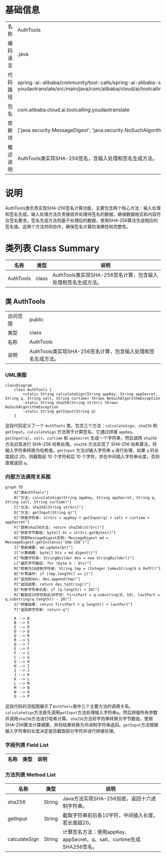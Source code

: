 # 基础信息

|      |      |
|------|------|
| 名称 | AuthTools |
| 编码语言 | .java |
| 代码路径 | spring-ai-alibaba/community/tool-calls/spring-ai-alibaba-starter-tool-calling-youdaotranslate/src/main/java/com/alibaba/cloud/ai/toolcalling/youdaotranslate/AuthTools.java |
| 包名 | com.alibaba.cloud.ai.toolcalling.youdaotranslate |
| 依赖项 | ['java.security.MessageDigest', 'java.security.NoSuchAlgorithmException'] |
| 概述说明 | AuthTools类实现SHA-256签名，含输入处理和签名生成方法。 |

# 说明

AuthTools类负责实现SHA-256签名计算功能，主要包含两个核心方法：输入处理和签名生成。输入处理方法负责接收并处理待签名的数据，确保数据格式和内容符合签名要求。签名生成方法则基于处理后的数据，使用SHA-256算法生成相应的签名值。这两个方法共同协作，确保签名计算的准确性和完整性。

# 类列表 Class Summary

| 名称   | 类型  | 说明 |
|-------|------|-------------|
| AuthTools | class | AuthTools类实现SHA-256签名计算，包含输入处理和签名生成方法。 |



## 类 AuthTools

|      |      |
|------|------|
| 访问范围 | public |
| 类型 | class |
| 名称 | AuthTools |
| 说明 | AuthTools类实现SHA-256签名计算，包含输入处理和签名生成方法。 |


### UML类图

```mermaid
classDiagram
    class AuthTools {
        +static String calculateSign(String appKey, String appSecret, String q, String salt, String curtime) throws NoSuchAlgorithmException
        -static String sha256(String strSrc) throws NoSuchAlgorithmException
        -static String getInput(String q)
    }
```

这段代码定义了一个 `AuthTools` 类，包含三个方法：`calculateSign`、`sha256` 和 `getInput`。`calculateSign` 方法用于计算签名，它通过拼接 `appKey`、`getInput(q)`、`salt`、`curtime` 和 `appSecret` 生成一个字符串，然后调用 `sha256` 方法对其进行 SHA-256 哈希处理。`sha256` 方法实现了 SHA-256 哈希算法，将输入字符串转换为哈希值。`getInput` 方法对输入字符串 `q` 进行处理，如果 `q` 的长度超过 20，则截取前 10 个字符和后 10 个字符，并在中间插入字符串长度，否则直接返回 `q`。


### 内部方法调用关系图

```mermaid
graph TD
    A["类AuthTools"]
    B["方法: calculateSign(String appKey, String appSecret, String q, String salt, String curtime)"]
    C["方法: sha256(String strSrc)"]
    D["方法: getInput(String q)"]
    E["拼接字符串: strSrc = appKey + getInput(q) + salt + curtime + appSecret"]
    F["调用sha256方法: return sha256(strSrc)"]
    G["获取字节数组: byte[] bt = strSrc.getBytes()"]
    H["获取MessageDigest实例: MessageDigest md = MessageDigest.getInstance('SHA-256')"]
    I["更新摘要: md.update(bt)"]
    J["计算摘要: byte[] bts = md.digest()"]
    K["构建字符串: StringBuilder des = new StringBuilder()"]
    L["遍历字节数组: for (byte b : bts)"]
    M["转换为16进制字符串: String tmp = (Integer.toHexString(b & 0xFF))"]
    N["补零操作: if (tmp.length() == 1)"]
    O["追加到des: des.append(tmp)"]
    P["返回结果: return des.toString()"]
    Q["判断字符串长度: if (q.length() > 20)"]
    R["截取前10字符和后10字符: firstPart = q.substring(0, 10), lastPart = q.substring(q.length() - 10)"]
    S["拼接结果: return firstPart + q.length() + lastPart"]
    T["返回原字符串: return q"]

    A --> B
    B --> E
    E --> D
    D --> Q
    Q --> R
    R --> S
    Q --> T
    E --> F
    F --> C
    C --> G
    G --> H
    H --> I
    I --> J
    J --> K
    K --> L
    L --> M
    M --> N
    N --> O
    O --> P
```

这段代码的流程图展示了`AuthTools`类中三个主要方法的调用关系。`calculateSign`方法首先调用`getInput`方法处理输入字符串`q`，然后拼接所有参数并调用`sha256`方法进行哈希计算。`sha256`方法将字符串转换为字节数组，使用SHA-256算法计算摘要，并将结果转换为16进制字符串返回。`getInput`方法根据输入字符串的长度决定是否截取部分字符并进行拼接处理。

### 字段列表 Field List

| 名称  | 类型  | 说明 |
|-------|-------|------|

### 方法列表 Method List

| 名称  | 类型  | 说明 |
|-------|-------|------|
| sha256 | String | Java方法实现SHA-256加密，返回十六进制字符串。 |
| getInput | String | 截取字符串前后各10字符，中间插入长度，若长度超20。 |
| calculateSign | String | 计算签名方法：使用appKey、appSecret、q、salt、curtime生成SHA256签名。 |





